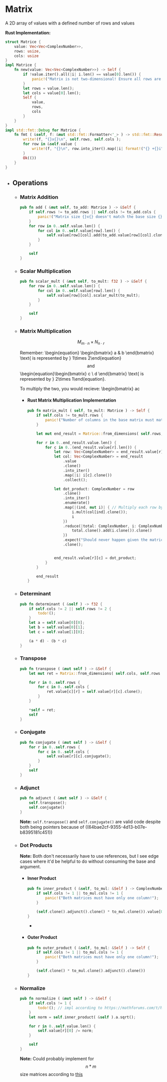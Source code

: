 # Matrix
A 2D array of values with a defined number of rows and values

**Rust Implementation:**
```rust
struct Matrice {
    value: Vec<Vec<ComplexNumber>>,
    rows: usize,
    cols: usize
}
impl Matrice {
    fn new(value: Vec<Vec<ComplexNumber>>) -> Self {
        if !value.iter().all(|i| i.len() == value[0].len()) {
            panic!("Matrix is not two-dimensional! Ensure all rows are equal in length.");
        }
        let rows = value.len();
        let cols = value[0].len();
        Self {
            value,
            rows,
            cols
        }
    }
}
impl std::fmt::Debug for Matrice {
    fn fmt ( &self, f: &mut std::fmt::Formatter<'_> ) -> std::fmt::Result {
        write!(f, "{}x{}\n", self.rows, self.cols );
        for row in &self.value {
            write!(f, "{}\n", row.into_iter().map(|i| format!("{} +{}i", i.a, i.b)).collect::<Vec<String>>().join(", ") );
        }
        Ok(())
    }
}
```
- ## Operations
	- ### Matrix Addition
	  ```rust
	  pub fn add ( &mut self, to_add: Matrice ) -> &Self {
	      if self.rows != to_add.rows || self.cols != to_add.cols {
	          panic!("Matrix size {}x{} doesn't match the base size {}x{}", to_add.rows, to_add.cols, self.rows, self.cols);
	      }
	      for row in 0..self.value.len() {
	          for col in 0..self.value[row].len() {
	              self.value[row][col].add(to_add.value[row][col].clone());
	          }
	      }
	  
	      self
	  }
	  ```
	- ### Scalar Multiplication
	  ```rust
	  pub fn scalar_mult ( &mut self, to_mult: f32 ) -> &Self {
	      for row in 0..self.value.len() {
	          for col in 0..self.value[row].len() {
	              self.value[row][col].scalar_mult(to_mult);
	          }
	      }
	  
	      self
	  }
	  ```
	- ### Matrix Multiplication
	  $$M_{m\cdot n}\times N_{n\cdot r}$$
	  
	  Remember:
	  \begin{equation}
	  \begin{bmatrix}
	  a & b
	  \end{bmatrix} \text{ is represented by } 1\times 2\end{equation}
	  $$\text{and}$$
	  \begin{equation}\begin{bmatrix}
	  c \\
	  d
	  \end{bmatrix} \text{ is represented by } 2\times 1\end{equation}.
	  
	  To multiply the two, you would recieve:
	  \begin{bmatrix}
	  ac
		- #### Rust Matrix Multiplication Implementation
		  ```rust
		  pub fn matrix_mult ( self, to_mult: Matrice ) -> Self {
		      if self.cols != to_mult.rows {
		          panic!("Number of columns in the base matrix must match the number of columns in the second row!");
		      }
		  
		      let mut end_result = Matrice::from_dimensions( self.rows, to_mult.cols );
		  
		      for r in 0..end_result.value.len() {
		          for c in 0..(end_result.value[r].len()) {
		              let row: Vec<ComplexNumber> = end_result.value[r].clone();
		              let col: Vec<ComplexNumber> = end_result
		                  .value
		                  .clone()
		                  .into_iter()
		                  .map(|i| i[c].clone())
		                  .collect();
		  
		              let dot_product: ComplexNumber = row
		                  .clone()
		                  .into_iter()
		                  .enumerate()
		                  .map(|(ind, mut i)| { // Multiply each row by element of equivalent index in each intersecting column
		                      i.mult(col[ind].clone());
		                      i
		                  })
		                  .reduce(|total: ComplexNumber, i: ComplexNumber| { // Add each element of the now row to create the final dot product
		                      total.clone().add(i.clone()).clone()
		                  })
		                  .expect("Should never happen given the matrices make it past first check")
		                  .clone();
		  
		  
		              end_result.value[r][c] = dot_product;
		          }
		      }
		  
		      end_result
		  }
		  ```
	- ### Determinant
	  ```rust
	  pub fn determinant ( &self ) -> f32 {
	      if self.cols != 2 || self.rows != 2 {
	          todo!();
	      }
	      let a = self.value[0][0];
	      let b = self.value[0][1];
	      let c = self.value[1][0];
	  
	      (a * d) - (b * c)
	  }
	  ```
	- ### Transpose
	  ```rust
	  pub fn transpose ( &mut self ) -> &Self {
	      let mut ret = Matrix::from_dimensions( self.cols, self.rows );
	  
	      for r in 0..self.rows {
	          for c in 0..self.cols {
	              ret.value[c][r] = self.value[r][c].clone();
	          }
	      }
	  
	      *self = ret;
	      self
	  }
	  ```
	- ### Conjugate
	  ```rust
	  pub fn conjugate ( &mut self ) -> &Self {
	      for r in 0..self.rows {
	          for c in 0..self.cols {
	              self.value[r][c].conjugate();
	          }
	      }
	      self
	  }
	  ```
	- ### Adjunct
	  ```rust
	  pub fn adjunct ( &mut self ) -> &Self {
	      self.transpose();
	      self.conjugate()
	  }
	  ```
	  **Note:** `self.transpose()` and `self.conjugate()` are valid code despite both being pointers because of ((64bae2cf-9355-4d13-b07e-b8395181c451))
	- ### Dot Products
	  **Note:** Both don't necessarily have to use references, but I see edge cases where it'd be helpful to do without consuming the base and argument.
		- #### Inner Product
		  ```rust
		  pub fn inner_product ( &self, to_mul: &Self ) -> ComplexNumber {
		      if self.cols != 1 || to_mul.cols != 1 {
		          panic!("Both matrices must have only one column!");
		      }
		  
		      (self.clone().adjunct().clone() * to_mul.clone()).value[0][0].clone()
		  }
		  ```
			-
		- #### Outer Product
		  ```rust
		  pub fn outer_product ( &self, to_mul: &Self ) -> Self {
		      if self.cols != 1 || to_mul.cols != 1 {
		          panic!("Both matrices must have only one column!");
		      }
		  
		      (self.clone() * to_mul.clone().adjunct().clone())
		  }
		  ```
	- ### Normalize
	  ```rust
	  pub fn normalize ( &mut self ) -> &Self {
	      if self.cols != 1 {
	          todo!(); // impl according to https://mathforums.com/t/how-do-i-normalize-a-matrix.18218/
	      }
	      let norm = self.inner_product( &self ).a.sqrt();
	  
	      for r in 0..self.value.len() {
	          self.value[r][0] /= norm;
	      }
	  
	      self
	  }
	  ```
	  **Note:** Could probably implement for $$n * m$$ size matrices according to [this](https://mathforums.com/t/how-do-i-normalize-a-matrix.18218/)